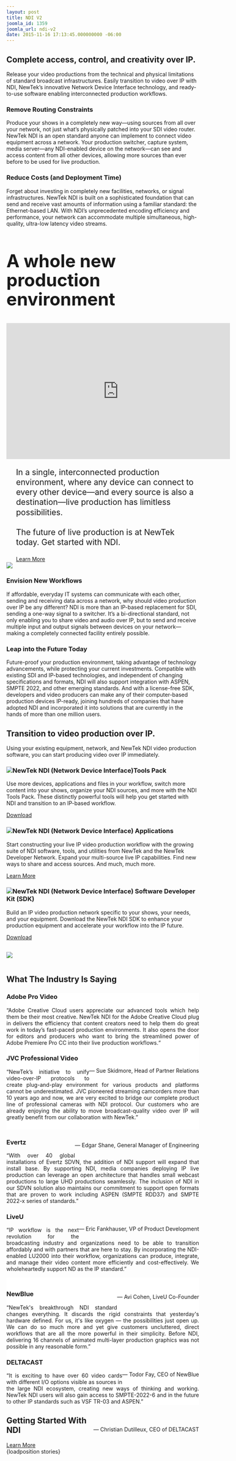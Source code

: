 ```yaml
---
layout: post
title: NDI V2
joomla_id: 1359
joomla_url: ndi-v2
date: 2015-11-16 17:13:45.000000000 -06:00
---
```

<link rel="stylesheet" type="text/css" href="/templates/newtekv2/css/custom/ndi.css" />
<style scoped="scoped" type="text/css">
	<!-- .sig {
		float: right;
		text-align:right;
		padding-top: 2em;
	}
	.full-feature p.sig:before {
		background: none;
	}
	.sigContent1 {
		text-align:justify;
	}
	.sigContent2 {
		text-align:justify;
	}
	.sigContent3 {
		text-align:justify;
	}
	-->
</style>
<div class="frame2">
	<div class="centered-content">
		<h2>Complete access, control, and creativity over IP.</h2>
		<p>Release your video productions from the technical and physical limitations of standard broadcast infrastructures. Easily transition to video over IP with NDI, NewTek’s innovative Network Device Interface technology, and ready-to-use software enabling interconnected production workflows.</p>
	</div>
</div>
<div class="full-features-container clearfix">
	<div class="full-feature">
		<h3>Remove Routing Constraints</h3>
		<p>Produce your shows in a completely new way—using sources from all over your network, not just what’s physically patched into your SDI video router. NewTek NDI is an open standard anyone can implement to connect video equipment across a network. Your production switcher, capture system, media server—any NDI-enabled device on the network—can see and access content from all other devices, allowing more sources than ever before to be used for live production.</p>
	</div>
	<div class="full-feature">
		<h3>Reduce Costs (and Deployment Time)</h3>
		<p>Forget about investing in completely new facilities, networks, or signal infrastructures. NewTek NDI is built on a sophisticated foundation that can send and receive vast amounts of information using a familiar standard: the Ethernet-based LAN. With NDI’s unprecedented encoding efficiency and performance, your network can accommodate multiple simultaneous, high-quality, ultra-low latency video streams.</p>
	</div>
</div>
<div class="cta-bar padding-bleed">
	<div class="centered-content" style="margin-bottom: 1.75em; margin-top: .5em;">
		<h2 style="font-size: 46px; line-height: 50px; float: none;">A whole new production environment</h2>
	</div>
	<div class="container">
		<div class="ip-video-intro span6"><iframe id="ip-video-intro" src="https://player.vimeo.com/video/137855231" width="585" height="374" frameborder="0" webkitallowfullscreen="" mozallowfullscreen="" allowfullscreen="allowfullscreen" style="height: 356.48px;"></iframe>
			<script type="text/javascript">
				NEWTEKV2.scale_video('ip-video-intro', 32 / 50)
			</script>
		</div>
		<div class="span5" style="margin-left: 5%; margin-top: 1%;">
			<p style="font-size: 1.5em; line-height: 1.25em; text-align: left;">
				<!--<span style="font-size: 1.5em;">“</span>...never again worry about having enough inputs. Free your live productions from the constraints of hardware connections and miles of cable. Avoid costly investments in excessive bandwidth. ”-->In a single, interconnected production environment, where any device can connect to every other device—and every source is also a destination—live production has limitless possibilities.<br /><br />The future of live production is at NewTek today. Get started with NDI.</p>
			<!-- <p>
		  The future of live production is at NewTek today. Get started with NDI.
		  </p>-->
			<!--<p>Explore the limitless live production possibilities at your fingertips when you can access, route, and switch live over IP. With a workflow built on the Network Device Interface (NDI)™ protocol, you can access any video source. Anywhere on the network. NewTek’s Advanced IP Workflow.</p>--><a href="http://pages.newtek.com/NDI-Getting-Started.html" class="cta" style="margin-top: 5%;">Learn More</a>
		</div>
	</div>
</div>
<div class="padding-bleed"><img class="large-graphic" alt=" " title="" src="/images/misc-ndi-full-page-graphic.jpg" />
</div>
<div class="full-features-container clearfix">
	<div class="full-feature">
		<h3>Envision New Workflows</h3>
		<p>If affordable, everyday IT systems can communicate with each other, sending and receiving data across a network, why should video production over IP be any different? NDI is more than an IP-based replacement for SDI, sending a one-way signal to a switcher. It’s a bi-directional standard, not only enabling you to share video and audio over IP, but to send and receive multiple input and output signals between devices on your network—making a completely connected facility entirely possible.</p>
	</div>
	<div class="full-feature">
		<h3>Leap into the Future Today</h3>
		<p>Future-proof your production environment, taking advantage of technology advancements, while protecting your current investments. Compatible with existing SDI and IP-based technologies, and independent of changing specifications and formats, NDI will also support integration with ASPEN, SMPTE 2022, and other emerging standards. And with a license-free SDK, developers and video producers can make any of their computer-based production devices IP-ready, joining hundreds of companies that have adopted NDI and incorporated it into solutions that are currently in the hands of more than one million users.</p>
	</div>
</div>
<div class="centered-content">
	<h2>Transition to video production over IP.</h2>
	<p>Using your existing equipment, network, and NewTek NDI video production software, you can start producing video over IP immediately.</p>
</div>
<div class="buckets-medium clearfix" style="margin-bottom: 30px;">
	<!--<div class="bucket">
		<div class="content-container">
			<h3><img alt="NewTek NDI (Network Device Interface)" title="" src="{{site.url}}/images/header-ndi-logo.png" /> Connect</h3>
			<p>Multiply your sources—and connectivity options—with this multi-purpose software client that allows you to configure a computer as a multi-channel video server with up to 2 NDI-enabled video sources and webcam input.</p>
		</div>
		<div class="align-center cta-container"><a href="http://pages.newtek.com/NDI-Connect-Download.html" class="arrow-cta">Download<span class="cta-arrow"></span></a>
		</div>
		<hr class="thick blue" />
		<h3 style="border-bottom: none; padding-bottom: 0;">NewTek Connect Pro</h3>
		<p>Utilize additional professional video capabilities with NewTek Connect Pro.</p>
		<div class="align-center cta-container"><a href="/software/ndi-connect" class="arrow-cta">Learn More<span class="cta-arrow"></span></a>
		</div>
	</div>
	<div class="bucket">
		<div class="content-container">
			<h3 style="font-size: 20px;"><img alt="NewTek NDI (Network Device Interface)" title="" src="/images/header-ndi-logo.png" /> for Adobe<sup style="font-size: .45em; top: -.95em;">®</sup> Creative Cloud<sup style="font-size: .45em; top: -.95em;">®</sup>
			</h3>
			<p>Review and approve creative content from anywhere on your network, and incorporate full-resolution Adobe Creative Cloud projects into your live productions—directly from the timeline.</p>
		</div>-->
	<!--<div class="align-center cta-container" style="margin-left: 7px;"><a href="#" class="arrow-cta"><span style="padding-right: 6px;">Download&nbsp;</span><span class="cta-arrow"></span></a>
		</div>-->
	<!--<div class="align-center cta-container"><a href="/software/adobecc" class="arrow-cta">Learn More<span class="cta-arrow"></span></a>
		</div>
	</div>
	<div class="bucket">
		<div class="content-container">
			<h3><img alt="NewTek NDI (Network Device Interface)" title="" src="{{site.url}}/images/header-ndi-logo.png" /> IsoCorder™</h3>
			<p>Expand your multi-channel recording capabilities to capture more productions, media files, and raw footage. NDI IsoCorder records and encodes up to 2 sources in high-quality QuickTime format and includes stereo audio.</p>
		</div>
		<div class="align-center cta-container"><a href="http://pages.newtek.com/NDI-IsoCorder_Download.html" class="arrow-cta">Download<span class="cta-arrow"></span></a>
		</div>
		<hr class="thick blue" />
		<h3 style="border-bottom: none; padding-bottom: 0; font-size: 22.9px;">NewTek IsoCorder Pro</h3>
		<p>Utilize additional professional video capabilities with NewTek IsoCorder Pro.</p>
		<div class="align-center cta-container"><a href="/software/ndi-isocorder" class="arrow-cta">Learn More<span class="cta-arrow"></span></a>
		</div>
	</div>
	<div class="bucket">
		<div class="content-container">
			<h3><img alt="NewTek NDI (Network Device Interface)" title="" src="{{site.url}}/images/header-ndi-logo.png" /> Transmit</h3>
			<p>Upgrade your video conferencing and communications. NDI Transmit makes NDI sources available for use with video-compatible 3rd party software that supports a webcam input, replacing low-quality webcam video with high-quality NDI video.</p>
		</div>
		<div class="align-center cta-container"><a href="/software/transmit" class="arrow-cta">Learn More<span class="cta-arrow"></span></a>
		</div>
	</div>
	<div class="bucket">
		<div class="content-container">
			<h3><img alt="NewTek NDI (Network Device Interface)" title="" src="{{site.url}}/images/header-ndi-logo.png" /> Telestrator</h3>
			<p>Transform sports broadcasts and other live productions with real-time visual analysis, enhancing coverage and commentary with the ability to draw, diagram, and apply graphics to any NDI video source or still image.</p>
		</div>-->
	<!--<div class="align-center cta-container" style="margin-left: 7px;"><a href="#" class="arrow-cta"><span style="padding-right: 6px;">Download&nbsp;</span><span class="cta-arrow"></span></a>
		</div>-->
	<!--LEAVE<div class="align-center cta-container"><a href="/software/telestrator" class="arrow-cta">Learn More<span class="cta-arrow"></span></a>
		</div>-->
	<!--<div class="align-center cta-container"><a href="http://pages.newtek.com/NDI-Transmit-Demo-Download.html" class="arrow-cta">Download<span class="cta-arrow"></span></a>
		</div>Closing</div>-->
	<div class="bucket">
		<div class="content-container">
			<h3 class="subheading3"><img alt="NewTek NDI (Network Device Interface)" title="" src="{{site.url}}/images/header-ndi-logo.png" />Tools Pack</h3>
			<p>Use more devices, applications and files in your workflow, switch more content into your shows, organize your NDI sources, and more with the NDI Tools Pack. These distinctly powerful tools will help you get started with NDI and transition to an IP-based workflow.</p>
		</div>
		<div class="align-center cta-container"><a href="http://pages.newtek.com/NDI-Tools-Pack-Download.html" target="_blank" class="arrow-cta">Download<span class="cta-arrow"></span></a>
		</div>
	</div>
	<!--<div class="bucket">
		<div class="content-container">
			<h3><img alt="NewTek NDI (Network Device Interface)" title="" src="{{site.url}}/images/header-ndi-logo.png" /> AirSend™ Updater</h3>
			<p>Bridge your existing video workflow to an NDI production workflow. Use NDI AirSend Updater to enable NDI on any 3rd party system, device, or application that uses AirSend to deliver video or graphics over IP, allowing you to access additional sources.</p>
		</div>
		<div class="align-center cta-container"><a href="http://pages.newtek.com/NDI-Upgrader-Download.html" class="arrow-cta">Download<span class="cta-arrow"></span></a>
		</div>
	</div>-->
	<!--APPLICATIONS-->
	<div class="bucket">
		<div class="content-container">
			<h3 class="subheading3"><img alt="NewTek NDI (Network Device Interface)" title="" src="{{site.url}}/images/header-ndi-logo.png" /> Applications</h3>
			<p>Start constructing your live IP video production workflow with the growing suite of NDI software, tools, and utilities from NewTek and the NewTek Developer Network. Expand your multi-source live IP capabilities. Find new ways to share and access sources. And much, much more.</p>
		</div>
		<div class="align-center cta-container"><a href="/ndi/applications" class="arrow-cta">Learn More<span class="cta-arrow"></span></a>
		</div>
	</div>
	<!--END APPLICATIONS-->
	<div class="bucket">
		<div class="content-container">
			<h3 class="subheading3"><img alt="NewTek NDI (Network Device Interface)" title="" src="{{site.url}}/images/header-ndi-logo.png" /> Software Developer Kit (SDK)</h3>
			<p>Build an IP video production network specific to your shows, your needs, and your equipment. Download the NewTek NDI SDK to enhance your production equipment and accelerate your workflow into the IP future.</p>
		</div>
		<div class="align-center cta-container"><a href="http://pages.newtek.com/NDI-Developers.html" target="_blank" class="arrow-cta">Download<span class="cta-arrow"></span></a>
		</div>
	</div>
</div>
<div class="centered-content" style="padding-top: 0em; padding-bottom: 1em;"><img src="/images/coming-soon-itunes-google.jpg" border="0" />
</div>
<div class="centered-content">
	<h2>What The Industry Is Saying</h2>
</div>
<div class="full-features-container clearfix" style="background-color: #fff; padding-bottom: 10px;">
	<div class="full-feature">
		<h3>Adobe Pro Video</h3>
		<p class="sigContent1">“Adobe Creative Cloud users appreciate our advanced tools which help them be their most creative. NewTek NDI for the Adobe Creative Cloud plug in delivers the efficiency that content creators need to help them do great work in today’s fast-paced production environments. It also opens the door for editors and producers who want to bring the streamlined power of Adobe Premiere Pro CC into their live production workflows.“</p>
		<p class="sig">— Sue Skidmore, Head of Partner Relations</p>
	</div>
	<div class="full-feature">
		<h3>JVC Professional Video</h3>
		<p class="sigContent1">“NewTek’s initiative to unify video-over-IP protocols to create plug-and-play environment for various products and platforms cannot be underestimated. JVC pioneered streaming camcorders more than 10 years ago and now, we are very excited to bridge our complete product line of professional cameras with NDI protocol. Our customers who are already enjoying the ability to move broadcast-quality video over IP will greatly benefit from our collaboration with NewTek.”</p>
		<p class="sig">— Edgar Shane, General Manager of Engineering</p>
	</div>
</div>
<div class="full-features-container clearfix">
	<div class="full-feature">
		<h3>Evertz</h3>
		<p class="sigContent2">“With over 40 global installations of Evertz SDVN, the addition of NDI support will expand that install base. By supporting NDI, media companies deploying IP live production can leverage an open architecture that handles small webcast productions to large UHD productions seamlessly. The inclusion of NDI in our SDVN solution also maintains our commitment to support open formats that are proven to work including ASPEN (SMPTE RDD37) and SMPTE <span style="white-space: nowrap;">2022-x</span> series of standards.”</p>
		<p class="sig">— Eric Fankhauser, VP of Product Development</p>
	</div>
	<div class="full-feature">
		<h3>LiveU</h3>
		<p class="sigContent2">“IP workflow is the next revolution for the broadcasting industry and organizations need to be able to transition affordably and with partners that are here to stay. By incorporating the NDI-enabled LU2000 into their workflow, organizations can produce, integrate, and manage their video content more efficiently and cost-effectively. We wholeheartedly support ND as the IP standard.”</p>
		<p class="sig">— Avi Cohen, LiveU Co-Founder</p>
	</div>
</div>
<div class="full-features-container clearfix" style="background-color: #fff; padding-top: 10px;">
	<div class="full-feature">
		<h3>NewBlue</h3>
		<p class="sigContent3">“NewTek's breakthrough NDI standard changes everything. It discards the rigid constraints that yesterday's hardware defined. For us, it's like oxygen — the possibilities just open up. We can do so much more and yet give customers uncluttered, direct workflows that are all the more powerful in their simplicity. Before NDI, delivering 16 channels of animated multi-layer production graphics was not possible in any reasonable form.”</p>
		<p class="sig">— Todor Fay, CEO of NewBlue</p>
	</div>
	<div class="full-feature">
		<h3>DELTACAST</h3>
		<p class="sigContent3">“It is exciting to have over 60 video cards with different I/O options visible as sources in the large NDI ecosystem, creating new ways of thinking and working. NewTek NDI users will also gain access to SMPTE-2022-6 and in the future to other IP standards such as VSF TR-03 and ASPEN.”</p>
		<p class="sig">— Christian Dutilleux, CEO of DELTACAST</p>
	</div>
</div>
<div class="cta-bar padding-bleed">
	<div class="container">
		<h2>Getting Started With NDI</h2><a href="http://pages.newtek.com/NDI-Getting-Started.html" class="cta">Learn More</a>
	</div>
</div>
<script type="text/javascript">
	$(window).load(function() {
		var buckets = document.querySelectorAll('.bucket');
		var sigContent1 = document.querySelectorAll('.sigContent1');
		var sigContent2 = document.querySelectorAll('.sigContent2');
		var sigContent3 = document.querySelectorAll('.sigContent3');
		var subheading3 = document.querySelectorAll('.subheading3');
		var bucketContent = document.querySelectorAll('.bucket .content-container');
		for (var i = 0; i < buckets.length; i += 3) {
			var bucketRow = [
			buckets[i], buckets[i + 1], buckets[i + 2]];
			var bucketRowContent = [
			bucketContent[i], bucketContent[i + 1], bucketContent[i + 2]];
			NEWTEKV2.equal_heights(bucketRow);
			NEWTEKV2.equal_heights(bucketRowContent);
		}
		for (var i = 0; i < sigContent1.length; i += 3) {
			var subheading3 = [
			subheading3[i], subheading3[i + 1], subheading3[i + 2]];
			NEWTEKV2.equal_heights(subheading3);
		}
		for (var i = 0; i < sigContent1.length; i += 3) {
			var sigContent1 = [
			sigContent1[i], sigContent1[i + 1], sigContent1[i + 2]];
			NEWTEKV2.equal_heights(sigContent1);
		}
		for (var i = 0; i < sigContent2.length; i += 3) {
			var sigContent2 = [
			sigContent2[i], sigContent2[i + 1], sigContent2[i + 2]];
			NEWTEKV2.equal_heights(sigContent2);
		}
		for (var i = 0; i < sigContent3.length; i += 3) {
			var sigContent3 = [
			sigContent3[i], sigContent3[i + 1], sigContent3[i + 2]];
			NEWTEKV2.equal_heights(sigContent3);
		}
	});
</script>
<!--<div class="sdk-content-container clearfix">
	<div class="left">
		<h2>Develop the production apps you need most.</h2>
		<p>Build an IP video production network specific to your shows, your needs, and your equipment. Download the NewTek NDI SDK to enhance your production equipment and accelerate your workflow into the IP future.</p>
		<p><a href="javascript:;" class="cta-blue">Download</a></p>
		<div class="gray-bg">
			<h3>Developers who have already enabled NDI include:</h3>
			<p>AJA, Brainstorm, CasparCG, CharacterWorks, ChyronHego, ClassX, Compix, EasyWorship, Gnural Net, Graphics Outfitters, LiveXpert, Media 5, PlayBox Technology, Teradek, Vizrt, Wasp3D, and many more.</p>
		</div>
	</div><img alt=" " title="" src="/images/icon-xlarge-sdk.jpg" />
</div>-->
<div class="stories-container">{loadposition stories}</div>
<!--<div class="form-container padding-bleed">{loadposition form}</div>-->
